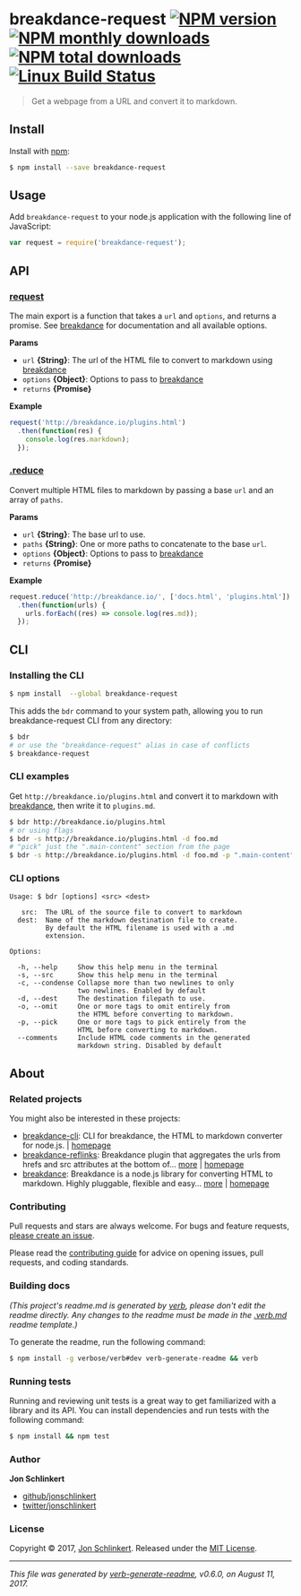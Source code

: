 # breakdance-request [![NPM version](https://img.shields.io/npm/v/breakdance-request.svg?style=flat)](https://www.npmjs.com/package/breakdance-request) [![NPM monthly downloads](https://img.shields.io/npm/dm/breakdance-request.svg?style=flat)](https://npmjs.org/package/breakdance-request) [![NPM total downloads](https://img.shields.io/npm/dt/breakdance-request.svg?style=flat)](https://npmjs.org/package/breakdance-request) [![Linux Build Status](https://img.shields.io/travis/jonschlinkert/breakdance-request.svg?style=flat&label=Travis)](https://travis-ci.org/jonschlinkert/breakdance-request)

> Get a webpage from a URL and convert it to markdown.

## Install

Install with [npm](https://www.npmjs.com/):

```sh
$ npm install --save breakdance-request
```

## Usage

Add `breakdance-request` to your node.js application with the following line of JavaScript:

```js
var request = require('breakdance-request');
```

## API

### [request](index.js#L28)

The main export is a function that takes a `url` and `options`, and returns a promise. See [breakdance](http://breakdance.io) for documentation and all available options.

**Params**

* `url` **{String}**: The url of the HTML file to convert to markdown using [breakdance](http://breakdance.io)
* `options` **{Object}**: Options to pass to [breakdance](http://breakdance.io)
* `returns` **{Promise}**

**Example**

```js
request('http://breakdance.io/plugins.html')
  .then(function(res) {
    console.log(res.markdown);
  });
```

### [.reduce](index.js#L79)

Convert multiple HTML files to markdown by passing a base `url` and an array of `paths`.

**Params**

* `url` **{String}**: The base url to use.
* `paths` **{String}**: One or more paths to concatenate to the base `url`.
* `options` **{Object}**: Options to pass to [breakdance](http://breakdance.io)
* `returns` **{Promise}**

**Example**

```js
request.reduce('http://breakdance.io/', ['docs.html', 'plugins.html'])
  .then(function(urls) {
    urls.forEach((res) => console.log(res.md));
  });
```

## CLI

### Installing the CLI

```sh
$ npm install  --global breakdance-request
```

This adds the `bdr` command to your system path, allowing you to run breakdance-request CLI from any directory:

```sh
$ bdr
# or use the "breakdance-request" alias in case of conflicts
$ breakdance-request
```

### CLI examples

Get `http://breakdance.io/plugins.html` and convert it to markdown with [breakdance](http://breakdance.io), then write it to `plugins.md`.

```sh
$ bdr http://breakdance.io/plugins.html
# or using flags
$ bdr -s http://breakdance.io/plugins.html -d foo.md
# "pick" just the ".main-content" section from the page
$ bdr -s http://breakdance.io/plugins.html -d foo.md -p ".main-content"
```

### CLI options

```
Usage: $ bdr [options] <src> <dest>

   src:  The URL of the source file to convert to markdown
  dest:  Name of the markdown destination file to create.
         By default the HTML filename is used with a .md
         extension.

Options:

  -h, --help     Show this help menu in the terminal
  -s, --src      Show this help menu in the terminal
  -c, --condense Collapse more than two newlines to only
                 two newlines. Enabled by default
  -d, --dest     The destination filepath to use.
  -o, --omit     One or more tags to omit entirely from
                 the HTML before converting to markdown.
  -p, --pick     One or more tags to pick entirely from the
                 HTML before converting to markdown.
  --comments     Include HTML code comments in the generated
                 markdown string. Disabled by default

```

## About

### Related projects

You might also be interested in these projects:

* [breakdance-cli](https://www.npmjs.com/package/breakdance-cli): CLI for breakdance, the HTML to markdown converter for node.js. | [homepage](https://github.com/breakdance/breakdance-cli "CLI for breakdance, the HTML to markdown converter for node.js.")
* [breakdance-reflinks](https://www.npmjs.com/package/breakdance-reflinks): Breakdance plugin that aggregates the urls from hrefs and src attributes at the bottom of… [more](https://github.com/breakdance/breakdance-reflinks) | [homepage](https://github.com/breakdance/breakdance-reflinks "Breakdance plugin that aggregates the urls from hrefs and src attributes at the bottom of the file as reference links.")
* [breakdance](https://www.npmjs.com/package/breakdance): Breakdance is a node.js library for converting HTML to markdown. Highly pluggable, flexible and easy… [more](http://breakdance.io) | [homepage](http://breakdance.io "Breakdance is a node.js library for converting HTML to markdown. Highly pluggable, flexible and easy to use. It's time for your markup to get down.")

### Contributing

Pull requests and stars are always welcome. For bugs and feature requests, [please create an issue](../../issues/new).

Please read the [contributing guide](.github/contributing.md) for advice on opening issues, pull requests, and coding standards.

### Building docs

_(This project's readme.md is generated by [verb](https://github.com/verbose/verb-generate-readme), please don't edit the readme directly. Any changes to the readme must be made in the [.verb.md](.verb.md) readme template.)_

To generate the readme, run the following command:

```sh
$ npm install -g verbose/verb#dev verb-generate-readme && verb
```

### Running tests

Running and reviewing unit tests is a great way to get familiarized with a library and its API. You can install dependencies and run tests with the following command:

```sh
$ npm install && npm test
```

### Author

**Jon Schlinkert**

* [github/jonschlinkert](https://github.com/jonschlinkert)
* [twitter/jonschlinkert](https://twitter.com/jonschlinkert)

### License

Copyright © 2017, [Jon Schlinkert](https://github.com/jonschlinkert).
Released under the [MIT License](LICENSE).

***

_This file was generated by [verb-generate-readme](https://github.com/verbose/verb-generate-readme), v0.6.0, on August 11, 2017._